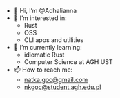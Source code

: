 - 👋 Hi, I’m @Adhalianna
- 👀 I’m interested in:
  - Rust
  - OSS
  - CLI apps and utilities
- 🌱 I’m currently learning:
  - idiomatic Rust
  - Computer Science at AGH UST
- 📫 How to reach me:
  - <natka.goc@gmail.com>
  - <nkgoc@student.agh.edu.pl>

<!---
Adhalianna/Adhalianna is a ✨ special ✨ repository because its `README.md` (this file) appears on your GitHub profile.
You can click the Preview link to take a look at your changes.
--->

